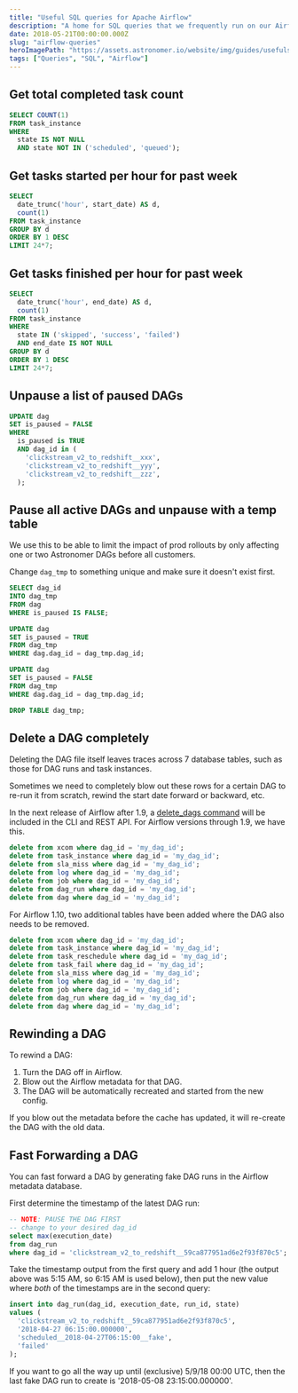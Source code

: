 ```yaml
---
title: "Useful SQL queries for Apache Airflow"
description: "A home for SQL queries that we frequently run on our Airflow postgres database."
date: 2018-05-21T00:00:00.000Z
slug: "airflow-queries"
heroImagePath: "https://assets.astronomer.io/website/img/guides/usefulsqlqueries.png"
tags: ["Queries", "SQL", "Airflow"]
---
```


## Get total completed task count

```sql
SELECT COUNT(1)
FROM task_instance
WHERE
  state IS NOT NULL
  AND state NOT IN ('scheduled', 'queued');
```

## Get tasks started per hour for past week

```sql
SELECT
  date_trunc('hour', start_date) AS d,
  count(1)
FROM task_instance
GROUP BY d
ORDER BY 1 DESC
LIMIT 24*7;
```

## Get tasks finished per hour for past week

```sql
SELECT
  date_trunc('hour', end_date) AS d,
  count(1)
FROM task_instance
WHERE
  state IN ('skipped', 'success', 'failed')
  AND end_date IS NOT NULL
GROUP BY d
ORDER BY 1 DESC
LIMIT 24*7;
```

## Unpause a list of paused DAGs

```sql
UPDATE dag
SET is_paused = FALSE
WHERE
  is_paused is TRUE
  AND dag_id in (
    'clickstream_v2_to_redshift__xxx',
    'clickstream_v2_to_redshift__yyy',
    'clickstream_v2_to_redshift__zzz',
  );
```

## Pause all active DAGs and unpause with a temp table

We use this to be able to limit the impact of prod rollouts by only affecting one or two Astronomer DAGs before all customers.

Change `dag_tmp` to something unique and make sure it doesn't exist first.

```sql
SELECT dag_id
INTO dag_tmp
FROM dag
WHERE is_paused IS FALSE;

UPDATE dag
SET is_paused = TRUE
FROM dag_tmp
WHERE dag.dag_id = dag_tmp.dag_id;

UPDATE dag
SET is_paused = FALSE
FROM dag_tmp
WHERE dag.dag_id = dag_tmp.dag_id;

DROP TABLE dag_tmp;
```

## Delete a DAG completely

Deleting the DAG file itself leaves traces across 7 database tables, such as those for DAG runs and task instances.

Sometimes we need to completely blow out these rows for a certain DAG to re-run it from scratch, rewind the start date forward or backward, etc.

In the next release of Airflow after 1.9, a [delete_dags command](https://stackoverflow.com/a/49683543/149428) will be included in the CLI and REST API.  For Airflow versions through 1.9, we have this.

```sql
delete from xcom where dag_id = 'my_dag_id';
delete from task_instance where dag_id = 'my_dag_id';
delete from sla_miss where dag_id = 'my_dag_id';
delete from log where dag_id = 'my_dag_id';
delete from job where dag_id = 'my_dag_id';
delete from dag_run where dag_id = 'my_dag_id';
delete from dag where dag_id = 'my_dag_id';
```

For Airflow 1.10, two additional tables have been added where the DAG also needs to be removed.

```sql
delete from xcom where dag_id = 'my_dag_id';
delete from task_instance where dag_id = 'my_dag_id';
delete from task_reschedule where dag_id = 'my_dag_id';
delete from task_fail where dag_id = 'my_dag_id';
delete from sla_miss where dag_id = 'my_dag_id';
delete from log where dag_id = 'my_dag_id';
delete from job where dag_id = 'my_dag_id';
delete from dag_run where dag_id = 'my_dag_id';
delete from dag where dag_id = 'my_dag_id';
```

## Rewinding a DAG

To rewind a DAG:

1. Turn the DAG off in Airflow.
1. Blow out the Airflow metadata for that DAG.
1. The DAG will be automatically recreated and started from the new config.

If you blow out the metadata before the cache has updated, it will re-create the DAG with the old data.

## Fast Forwarding a DAG

You can fast forward a DAG by generating fake DAG runs in the Airflow metadata database.

First determine the timestamp of the latest DAG run:

```sql
-- NOTE: PAUSE THE DAG FIRST
-- change to your desired dag_id
select max(execution_date)
from dag_run
where dag_id = 'clickstream_v2_to_redshift__59ca877951ad6e2f93f870c5';
```

Take the timestamp output from the first query and add 1 hour (the output above was 5:15 AM, so 6:15 AM is used below), then put the new value where _both_ of the timestamps are in the second query:

```sql
insert into dag_run(dag_id, execution_date, run_id, state)
values (
  'clickstream_v2_to_redshift__59ca877951ad6e2f93f870c5',
  '2018-04-27 06:15:00.000000',
  'scheduled__2018-04-27T06:15:00__fake',
  'failed'
);
```

If you want to go all the way up until (exclusive) 5/9/18 00:00 UTC, then the last fake DAG run to create is '2018-05-08 23:15:00.000000'.
